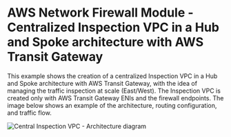 # AWS Network Firewall Module - Centralized Inspection VPC in a Hub and Spoke architecture with AWS Transit Gateway

This example shows the creation of a centralized Inspection VPC in a Hub and Spoke architecture with AWS Transit Gateway, with the idea of managing the traffic inspection at scale (East/West). The Inspection VPC is created only with AWS Transit Gateway ENIs and the firewall endpoints. The image below shows an example of the architecture, routing configuration, and traffic flow.

![Central Inspection VPC - Architecture diagram](../images/centralized\_vpc.png)